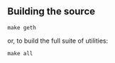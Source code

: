 ## Building the source

```shell
make geth
```

or, to build the full suite of utilities:

```shell
make all
```
